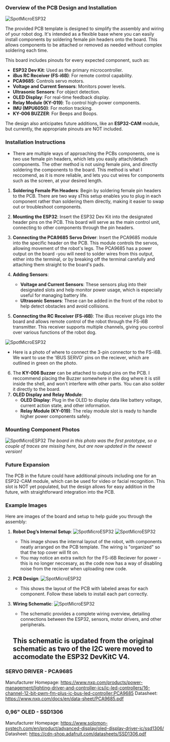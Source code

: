 ### Overview of the PCB Design and Installation
![SpotMicroESP32](https://github.com/Blacksheep909/SpotMicroESP32/blob/master/electronics/Images/Screenshot%202024-11-11%20003432.png)

The provided PCB template is designed to simplify the assembly and wiring of your robot dog. It's intended as a flexible base where you can easily install components by soldering female pin headers onto the board. This allows components to be attached or removed as needed without complex soldering each time. 

This board includes pinouts for every expected component, such as:

- **ESP32 Dev Kit**: Used as the primary microcontroller.
- **iBus RC Receiver (FS-i6B)**: For remote control capability.
- **PCA9685**: Controls servo motors.
- **Voltage and Current Sensors**: Monitors power levels.
- **Ultrasonic Sensors**: For object detection.
- **OLED Display**: For real-time feedback display.
- **Relay Module (KY-019)**: To control high-power components.
- **IMU (MPU6050)**: For motion tracking.
- **KY-006 BUZZER**: For Beeps and Boops.

The design also anticipates future additions, like an **ESP32-CAM** module, but currently, the appropriate pinouts are NOT included.

### Installation Instructions

- There are multiple ways of approaching the PCBs components, one is two use female pin headers, which lets you easily attach/detach components. The other method is not using female pins, and directly soldering the components to the board. This method is what I reccomend, as it is more reliable, and lets you cut wires for components such as the screen, at your desired length.

1. **Soldering Female Pin Headers**: Begin by soldering female pin headers to the PCB. There are two way sThis setup enables you to plug in each component rather than soldering them directly, making it easier to swap out or troubleshoot components.

2. **Mounting the ESP32**: Insert the ESP32 Dev Kit into the designated header pins on the PCB. This board will serve as the main control unit, connecting to other components through the pin headers.

3. **Connecting the PCA9685 Servo Driver**: Insert the PCA9685 module into the specific header on the PCB. This module controls the servos, allowing movement of the robot's legs. The PCA9685 has a power output on the board -you will need to solder wires from this output, either into the terminal, or by breaking off the terminal carefully and attaching them straight to the board's pads.

4. **Adding Sensors**:
   - **Voltage and Current Sensors**: These sensors plug into their designated slots and help monitor power usage, which is especially useful for managing battery life.
   - **Ultrasonic Sensors**: These can be added in the front of the robot to help detect obstacles and avoid collisions.

5. **Connecting the RC Receiver (FS-i6B)**: The iBus receiver plugs into the board and allows remote control of the robot through the FS-i6B transmitter. This receiver supports multiple channels, giving you control over various functions of the robot dog.
   
![SpotMicroESP32](https://github.com/Blacksheep909/SpotMicroESP32/blob/master/electronics/Images/1100x1100.jpg)

   - Here is a photo of where to connect the 3-pin connector to the FS-i6B. We want to use the 'IBUS SERVO' pins on the reciever, which are outlined in green on the photo.
6. The **KY-006 Buzzer** can be attached to output pins on the PCB. I reccommend placing the Buzzer somewhere in the dog where it is still inside the shell, and won't interfere with other parts. You can also solder it directly to the board.
7. **OLED Display and Relay Module**:
   - **OLED Display**: Plug in the OLED to display data like battery voltage, current action state, and other information.
   - **Relay Module (KY-019)**: The relay module slot is ready to handle higher power components safely.
   
### Mounting Component Photos
![SpotMicroESP32](https://github.com/Blacksheep909/SpotMicroESP32/blob/master/electronics/Images/pcbassemble.jpg)
*The board in this photo was the first prototype, so a couple of traces are missing here, but are now updated in the newest version!*
### Future Expansion

The PCB in the future could have additional pinouts including one for an ESP32-CAM module, which can be used for video or facial recognition. This slot is NOT yet populated, but the design allows for easy addition in the future, with straightforward integration into the PCB.

### Example Images

Here are images of the board and setup to help guide you through the assembly:

1. **Robot Dog’s Internal Setup**:
   ![SpotMicroESP32](https://github.com/Blacksheep909/SpotMicroESP32/blob/master/electronics/Images/finishedpcb.jpg)
   ![SpotMicroESP32](https://github.com/Blacksheep909/SpotMicroESP32/blob/master/electronics/Images/finishedwideangle.jpg)
   - This image shows the internal layout of the robot, with components neatly arranged on the PCB template. The wiring is "organized" so that the top cover will fit on.
   - You may notice an extra switch for the FS-i6B Reciever for power -this is no longer neccesary, as the code now has a way of disabling noise from the reciever when uploading new code.
3. **PCB Design**:
   ![SpotMicroESP32](https://github.com/Blacksheep909/SpotMicroESP32/blob/master/electronics/Images/Screenshot%202024-11-11%20002821.png)
   
   - This shows the layout of the PCB with labeled areas for each component. Follow these labels to install each part correctly.

5. **Wiring Schematic**:
   ![SpotMicroESP32](https://github.com/Blacksheep909/SpotMicroESP32/blob/master/electronics/Images/image.png)
   - The schematic provides a complete wiring overview, detailing connections between the ESP32, sensors, motor drivers, and other peripherals.

   ## This schematic is updated from the original schematic as two of the I2C were moved to accomodate the ESP32 DevKitC V4. 


### SERVO DRIVER - PCA9685 ###

Manufacturer Homepage: https://www.nxp.com/products/power-management/lighting-driver-and-controller-ics/ic-led-controllers/16-channel-12-bit-pwm-fm-plus-ic-bus-led-controller:PCA9685
Datasheet: https://www.nxp.com/docs/en/data-sheet/PCA9685.pdf

### 0,96" OLED - SSD1306 ###

Manufacturer Homepage: https://www.solomon-systech.com/en/product/advanced-display/oled-display-driver-ic/ssd1306/
Datasheet: https://cdn-shop.adafruit.com/datasheets/SSD1306.pdf
